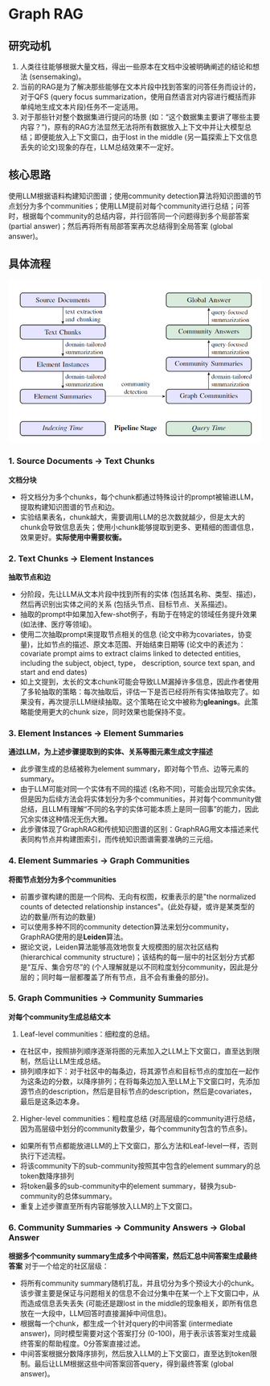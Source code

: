 # Graph RAG
## 研究动机
1. 人类往往能够根据大量文档，得出一些原本在文档中没被明确阐述的结论和想法 (sensemaking)。
2. 当前的RAG是为了解决那些能够在文本片段中找到答案的问答任务而设计的，对于QFS (query focus summarization，使用自然语言对内容进行概括而非单纯地生成文本片段)任务不一定适用。
3. 对于那些针对整个数据集进行提问的场景 (如：“这个数据集主要讲了哪些主要内容？”)，原有的RAG方法显然无法将所有数据放入上下文中并让大模型总结；即便能放入上下文窗口，由于lost in the middle (另一篇探索上下文信息丢失的论文)现象的存在，LLM总结效果不一定好。

## 核心思路
使用LLM根据语料构建知识图谱；使用community detection算法将知识图谱的节点划分为多个communities；使用LLM提前对每个community进行总结；问答时，根据每个community的总结内容，并行回答同一个问题得到多个局部答案 (partial answer)；然后再将所有局部答案再次总结得到全局答案 (global answer)。

## 具体流程
![](./images/image.png)
### 1. Source Documents → Text Chunks
**文档分块**
- 将文档分为多个chunks，每个chunk都通过特殊设计的prompt被输进LLM，提取构建知识图谱的节点和边。
- 实验结果表名，chunk越大，需要调用LLM的总次数就越少，但是太大的chunk会导致信息丢失；使用小chunk能够提取到更多、更精细的图谱信息，效果更好。**实际使用中需要权衡。**

### 2. Text Chunks → Element Instances
**抽取节点和边**
- 分阶段，先让LLM从文本片段中找到所有的实体 (包括其名称、类型、描述)，然后再识别出实体之间的关系 (包括头节点、目标节点、关系描述)。
- 抽取的prompt中如果加入few-shot例子，有助于在特定的领域任务提升效果 (如法律、医疗等领域)。
- 使用二次抽取prompt来提取节点相关的信息 (论文中称为covariates，协变量)，比如节点的描述、原文本范围、开始结束日期等 (论文中的表述为：covariate prompt aims to extract claims linked to detected entities, including the subject, object, type， description, source text span, and start and end dates)
- 如上文提到，太长的文本chunk可能会导致LLM漏掉许多信息，因此作者使用了多轮抽取的策略：每次抽取后，评估一下是否已经将所有实体抽取完了。如果没有，再次提示LLM继续抽取。这个策略在论文中被称为**gleanings**。此策略能使用更大的chunk size，同时效果也能保持不变。

### 3. Element Instances → Element Summaries
**通过LLM，为上述步骤提取到的实体、关系等图元素生成文字描述**
- 此步骤生成的总结被称为element summary，即对每个节点、边等元素的summary。
- 由于LLM可能对同一个实体有不同的描述 (名称不同)，可能会出现冗余实体。但是因为后续方法会将实体划分为多个communities，并对每个community做总结，且LLM有理解“不同的名字的实体可能本质上是同一回事”的能力，因此冗余实体这种情况无伤大雅。
- 此步骤体现了GraphRAG和传统知识图谱的区别：GraphRAG用文本描述来代表同构节点并构建图索引，而传统知识图谱需要准确的三元组。

### 4. Element Summaries → Graph Communities
**将图节点划分为多个communities**
- 前置步骤构建的图是一个同构、无向有权图，权重表示的是"the normalized counts of detected relationship instances"。(此处存疑，或许是某类型的边的数量/所有边的数量)
- 可以使用多种不同的community detection算法来划分community，GraphRAG使用的是**Leiden**算法。
- 据论文说，Leiden算法能够高效地恢复大规模图的层次社区结构 (hierarchical community structure)；该结构的每一层中的社区划分方式都是“互斥、集合穷尽”的 (个人理解就是以不同粒度划分community，因此是分层的；同时每一层都覆盖了所有节点，且不会有重叠的部分)。

### 5. Graph Communities → Community Summaries
**对每个community生成总结文本**
1. Leaf-level communities：细粒度的总结。
 - 在社区中，按照排列顺序逐渐将图的元素加入之LLM上下文窗口，直至达到限制，然后让LLM生成总结。
 - 排列顺序如下：对于社区中的每条边，将其源节点和目标节点的度加在一起作为这条边的分数，以降序排列；在将每条边加入至LLM上下文窗口时，先添加源节点的description，然后是目标节点的description，然后是covariates，最后是这条边本身。
2. Higher-level communities：粗粒度总结 (对高层级的community进行总结，因为高层级中划分的community数量少，每个community包含的节点多)。
 - 如果所有节点都能放进LLM的上下文窗口，那么方法和Leaf-level一样，否则执行下述流程。
 - 将该community下的sub-community按照其中包含的element summary的总token数降序排列
 - 将token最多的sub-community中的element summary，替换为sub-community的总体summary。
 - 重复上述步骤直至所有内容能够放入LLM的上下文窗口。

### 6. Community Summaries → Community Answers → Global Answer
**根据多个community summary生成多个中间答案，然后汇总中间答案生成最终答案**
对于一个给定的社区层级：
- 将所有community summary随机打乱，并且切分为多个预设大小的chunk。该步骤主要是保证与问题相关的信息不会过分集中在某一个上下文窗口中，从而造成信息丢失丢失 (可能还是跟lost in the middle的现象相关，即所有信息放在一大段中，LLM回答时直接漏掉中间信息)。
- 根据每一个chunk，都生成一个针对query的中间答案 (intermediate answer)，同时模型需要对这个答案打分 (0-100)，用于表示该答案对生成最终答案的帮助程度。0分答案直接过滤。
- 中间答案根据分数降序排列，然后放入LLM的上下文窗口，直至达到token限制。最后让LLM根据这些中间答案回答query，得到最终答案 (global answer)。
